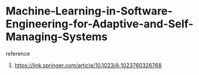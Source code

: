 # Machine-Learning-in-Software-Engineering-for-Adaptive-and-Self-Managing-Systems

reference
1) https://link.springer.com/article/10.1023/A:1023760326768
